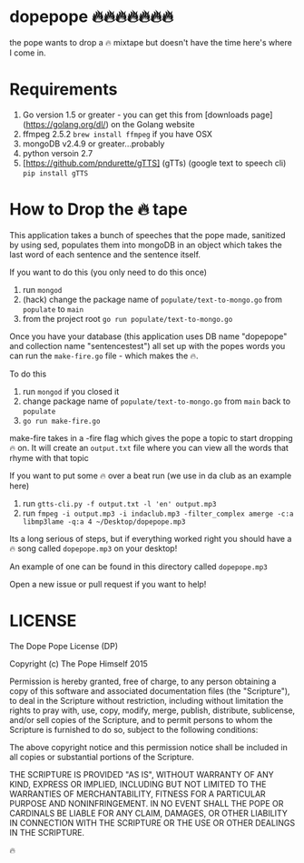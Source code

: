 # dopepope :fire::fire::fire::fire::fire::fire::fire:
the pope wants to drop a :fire: mixtape but doesn't have the time here's where I come in.

# Requirements

1. Go version 1.5 or greater - you can get this from [downloads page] (https://golang.org/dl/) on the Golang website
2. ffmpeg 2.5.2 `brew install ffmpeg` if you have OSX
3. mongoDB v2.4.9 or greater...probably
4. python versoin 2.7 
5. [https://github.com/pndurette/gTTS] (gTTs) (google text to speech cli) `pip install gTTS`

# How to Drop the :fire: tape
This application takes a bunch of speeches that the pope made, sanitized by using sed, populates them into mongoDB in an object which takes the last word of each sentence and the sentence itself.

If you want to do this (you only need to do this once)
1. run `mongod`
2. (hack) change the package name of `populate/text-to-mongo.go` from `populate` to `main`
3. from the project root `go run populate/text-to-mongo.go`

Once you have your database (this application uses DB name "dopepope" and collection name "sentencestest") all set up with the popes words you can run the `make-fire.go` file - which makes the :fire:.

To do this
1. run `mongod` if you closed it  
2. change package name of `populate/text-to-mongo.go` from `main` back to `populate` 
3. `go run make-fire.go`

make-fire takes in a -fire flag which gives the pope a topic to start dropping :fire: on. It will create an `output.txt` file where you can view all the words that rhyme with that topic

If you want to put some :fire: over a beat run (we use in da club as an example here)
1. run `gtts-cli.py -f output.txt -l 'en' output.mp3`
2. run `fmpeg -i output.mp3 -i indaclub.mp3 -filter_complex amerge -c:a libmp3lame -q:a 4 ~/Desktop/dopepope.mp3`

Its a long serious of steps, but if everything worked right you should have a :fire: song called `dopepope.mp3` on your desktop!

An example of one can be found in this directory called `dopepope.mp3`

Open a new issue or pull request if you want to help! 

# LICENSE

The Dope Pope License (DP)

Copyright (c) The Pope Himself 2015

Permission is hereby granted, free of charge, to any person obtaining a copy
of this software and associated documentation files (the "Scripture"), to deal
in the Scripture without restriction, including without limitation the rights
to pray with, use, copy, modify, merge, publish, distribute, sublicense, and/or sell
copies of the Scripture, and to permit persons to whom the Scripture is
furnished to do so, subject to the following conditions:

The above copyright notice and this permission notice shall be included in
all copies or substantial portions of the Scripture.

THE SCRIPTURE IS PROVIDED "AS IS", WITHOUT WARRANTY OF ANY KIND, EXPRESS OR
IMPLIED, INCLUDING BUT NOT LIMITED TO THE WARRANTIES OF MERCHANTABILITY,
FITNESS FOR A PARTICULAR PURPOSE AND NONINFRINGEMENT. IN NO EVENT SHALL THE
POPE OR CARDINALS BE LIABLE FOR ANY CLAIM, DAMAGES, OR OTHER
LIABILITY IN CONNECTION WITH THE SCRIPTURE OR THE USE OR OTHER
DEALINGS IN THE SCRIPTURE.

:fire:
